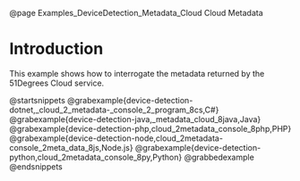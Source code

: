 @page Examples_DeviceDetection_Metadata_Cloud Cloud Metadata

# Introduction

This example shows how to interrogate the metadata returned by the 51Degrees Cloud service.

@startsnippets
@grabexample{device-detection-dotnet,_cloud_2_metadata-_console_2_program_8cs,C#}
@grabexample{device-detection-java,_metadata_cloud_8java,Java}
@grabexample{device-detection-php,cloud_2metadata_console_8php,PHP}
@grabexample{device-detection-node,cloud_2metadata-console_2meta_data_8js,Node.js}
@grabexample{device-detection-python,cloud_2metadata_console_8py,Python}
@grabbedexample
@endsnippets
